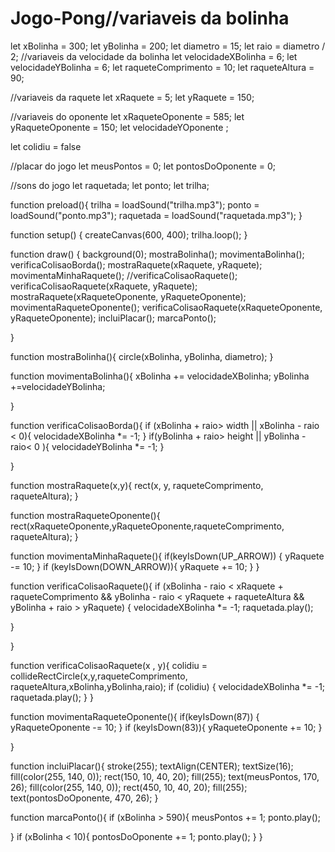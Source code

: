 # Jogo-Pong//variaveis da bolinha
let xBolinha = 300;
let yBolinha = 200;
let diametro = 15;
let raio = diametro / 2;
//variaveis da velocidade da bolinha
let velocidadeXBolinha = 6;
let velocidadeYBolinha = 6;
let raqueteComprimento = 10;
let raqueteAltura = 90;

//variaveis da raquete
let xRaquete = 5;
let yRaquete = 150;

//variaveis do oponente
let xRaqueteOponente = 585;
let yRaqueteOponente = 150;
let velocidadeYOponente ;



let colidiu = false

//placar do jogo
let meusPontos = 0;
let pontosDoOponente = 0;

//sons do jogo
let raquetada;
let ponto;
let trilha;
    
function preload(){
  trilha = loadSound("trilha.mp3");
  ponto = loadSound("ponto.mp3");
  raquetada = loadSound("raquetada.mp3");
}

function setup() {
  createCanvas(600, 400);
  trilha.loop();
}

function draw() {
  background(0);
  mostraBolinha();
  movimentaBolinha();
  verificaColisaoBorda();
  mostraRaquete(xRaquete, yRaquete);
  movimentaMinhaRaquete();
  //verificaColisaoRaquete();
  verificaColisaoRaquete(xRaquete, yRaquete);
  mostraRaquete(xRaqueteOponente, yRaqueteOponente);
  movimentaRaqueteOponente();
  verificaColisaoRaquete(xRaqueteOponente, yRaqueteOponente);
  incluiPlacar();
  marcaPonto();
 
}


function mostraBolinha(){
  circle(xBolinha, yBolinha, diametro);
}

function movimentaBolinha(){
  xBolinha += velocidadeXBolinha;
  yBolinha +=velocidadeYBolinha;
  
}

function verificaColisaoBorda(){
    if (xBolinha + raio> width || xBolinha - raio < 0){
    velocidadeXBolinha *= -1;
  }
    if(yBolinha + raio> height || yBolinha - raio< 0 ){
    velocidadeYBolinha *= -1;
  }
  
}

function mostraRaquete(x,y){
  rect(x, y, raqueteComprimento, raqueteAltura);
}

function mostraRaqueteOponente(){  rect(xRaqueteOponente,yRaqueteOponente,raqueteComprimento,
raqueteAltura);
}

function movimentaMinhaRaquete(){
  if(keyIsDown(UP_ARROW)) {
    yRaquete -= 10;
  }
  if (keyIsDown(DOWN_ARROW)){
    yRaquete += 10;
  }
}

function verificaColisaoRaquete(){
  if (xBolinha - raio < xRaquete + raqueteComprimento 
&& yBolinha - raio < yRaquete + raqueteAltura 
&& yBolinha + raio > yRaquete)
{
    velocidadeXBolinha *= -1;
    raquetada.play();
  
  }
  
}

function verificaColisaoRaquete(x , y){
  colidiu = 
  collideRectCircle(x,y,raqueteComprimento, raqueteAltura,xBolinha,yBolinha,raio);
  if (colidiu) {
    velocidadeXBolinha *= -1;
    raquetada.play();
  }
}

function movimentaRaqueteOponente(){
  if(keyIsDown(87)) {
    yRaqueteOponente -= 10;
  }
  if (keyIsDown(83)){
    yRaqueteOponente += 10;
  }
 
}

function incluiPlacar(){
  stroke(255);
  textAlign(CENTER);
  textSize(16);
  fill(color(255, 140, 0));
  rect(150, 10, 40, 20);
  fill(255);
  text(meusPontos, 170, 26);
  fill(color(255, 140, 0));
  rect(450, 10, 40, 20);
  fill(255);
  text(pontosDoOponente, 470, 26);
}

function marcaPonto(){
  if (xBolinha > 590){
    meusPontos += 1;
    ponto.play();
    
  }
  if (xBolinha < 10){
    pontosDoOponente += 1;
    ponto.play();
  }
}






